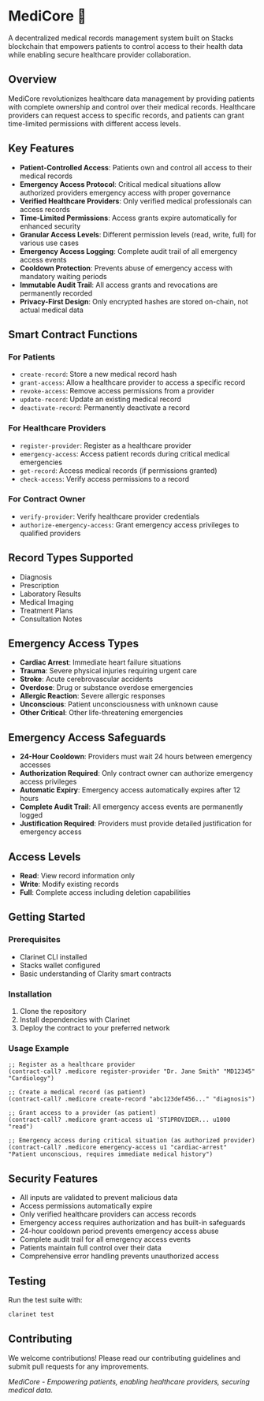 # MediCore 🏥

A decentralized medical records management system built on Stacks blockchain that empowers patients to control access to their health data while enabling secure healthcare provider collaboration.

## Overview

MediCore revolutionizes healthcare data management by providing patients with complete ownership and control over their medical records. Healthcare providers can request access to specific records, and patients can grant time-limited permissions with different access levels.

## Key Features

- **Patient-Controlled Access**: Patients own and control all access to their medical records
- **Emergency Access Protocol**: Critical medical situations allow authorized providers emergency access with proper governance
- **Verified Healthcare Providers**: Only verified medical professionals can access records
- **Time-Limited Permissions**: Access grants expire automatically for enhanced security
- **Granular Access Levels**: Different permission levels (read, write, full) for various use cases
- **Emergency Access Logging**: Complete audit trail of all emergency access events
- **Cooldown Protection**: Prevents abuse of emergency access with mandatory waiting periods
- **Immutable Audit Trail**: All access grants and revocations are permanently recorded
- **Privacy-First Design**: Only encrypted hashes are stored on-chain, not actual medical data

## Smart Contract Functions

### For Patients
- `create-record`: Store a new medical record hash
- `grant-access`: Allow a healthcare provider to access a specific record
- `revoke-access`: Remove access permissions from a provider
- `update-record`: Update an existing medical record
- `deactivate-record`: Permanently deactivate a record

### For Healthcare Providers
- `register-provider`: Register as a healthcare provider
- `emergency-access`: Access patient records during critical medical emergencies
- `get-record`: Access medical records (if permissions granted)
- `check-access`: Verify access permissions to a record

### For Contract Owner
- `verify-provider`: Verify healthcare provider credentials
- `authorize-emergency-access`: Grant emergency access privileges to qualified providers

## Record Types Supported

- Diagnosis
- Prescription
- Laboratory Results
- Medical Imaging
- Treatment Plans
- Consultation Notes

## Emergency Access Types

- **Cardiac Arrest**: Immediate heart failure situations
- **Trauma**: Severe physical injuries requiring urgent care
- **Stroke**: Acute cerebrovascular accidents
- **Overdose**: Drug or substance overdose emergencies
- **Allergic Reaction**: Severe allergic responses
- **Unconscious**: Patient unconsciousness with unknown cause
- **Other Critical**: Other life-threatening emergencies

## Emergency Access Safeguards

- **24-Hour Cooldown**: Providers must wait 24 hours between emergency accesses
- **Authorization Required**: Only contract owner can authorize emergency access privileges
- **Automatic Expiry**: Emergency access automatically expires after 12 hours
- **Complete Audit Trail**: All emergency access events are permanently logged
- **Justification Required**: Providers must provide detailed justification for emergency access

## Access Levels

- **Read**: View record information only
- **Write**: Modify existing records
- **Full**: Complete access including deletion capabilities

## Getting Started

### Prerequisites
- Clarinet CLI installed
- Stacks wallet configured
- Basic understanding of Clarity smart contracts

### Installation

1. Clone the repository
2. Install dependencies with Clarinet
3. Deploy the contract to your preferred network

### Usage Example

```clarity
;; Register as a healthcare provider
(contract-call? .medicore register-provider "Dr. Jane Smith" "MD12345" "Cardiology")

;; Create a medical record (as patient)
(contract-call? .medicore create-record "abc123def456..." "diagnosis")

;; Grant access to a provider (as patient)
(contract-call? .medicore grant-access u1 'ST1PROVIDER... u1000 "read")

;; Emergency access during critical situation (as authorized provider)
(contract-call? .medicore emergency-access u1 "cardiac-arrest" "Patient unconscious, requires immediate medical history")
```

## Security Features

- All inputs are validated to prevent malicious data
- Access permissions automatically expire
- Only verified healthcare providers can access records
- Emergency access requires authorization and has built-in safeguards
- 24-hour cooldown period prevents emergency access abuse
- Complete audit trail for all emergency access events
- Patients maintain full control over their data
- Comprehensive error handling prevents unauthorized access

## Testing

Run the test suite with:
```bash
clarinet test
```

## Contributing

We welcome contributions! Please read our contributing guidelines and submit pull requests for any improvements.

*MediCore - Empowering patients, enabling healthcare providers, securing medical data.*